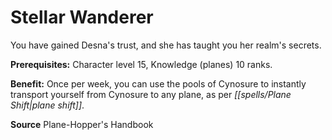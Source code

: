 ﻿---
cssclass: [feats]

---
# Stellar Wanderer

You have gained Desna's trust, and she has taught you her realm's secrets.

**Prerequisites:** Character level 15, Knowledge (planes) 10 ranks.

**Benefit:** Once per week, you can use the pools of Cynosure to instantly transport yourself from Cynosure to any plane, as per _[[spells/Plane Shift|plane shift]]_.

**Source** Plane-Hopper's Handbook